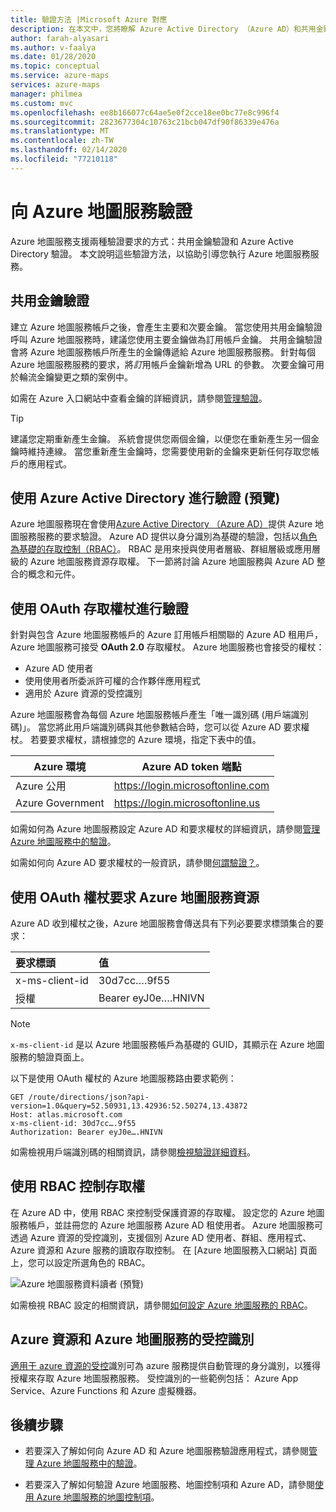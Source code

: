 ```yaml
---
title: 驗證方法 |Microsoft Azure 對應
description: 在本文中，您將瞭解 Azure Active Directory （Azure AD）和共用金鑰驗證。 這兩者都用於 Microsoft Azure Maps 服務。 瞭解如何取得 Azure 地圖服務訂用帳戶金鑰。
author: farah-alyasari
ms.author: v-faalya
ms.date: 01/28/2020
ms.topic: conceptual
ms.service: azure-maps
services: azure-maps
manager: philmea
ms.custom: mvc
ms.openlocfilehash: ee8b166077c64ae5e0f2cce18ee0bc77e8c996f4
ms.sourcegitcommit: 2823677304c10763c21bcb047df90f86339e476a
ms.translationtype: MT
ms.contentlocale: zh-TW
ms.lasthandoff: 02/14/2020
ms.locfileid: "77210118"
---
```

# <a name="authentication-with-azure-maps"></a>向 Azure 地圖服務驗證

Azure 地圖服務支援兩種驗證要求的方式：共用金鑰驗證和 Azure Active Directory 驗證。 本文說明這些驗證方法，以協助引導您執行 Azure 地圖服務服務。

## <a name="shared-key-authentication"></a>共用金鑰驗證

 建立 Azure 地圖服務帳戶之後，會產生主要和次要金鑰。 當您使用共用金鑰驗證呼叫 Azure 地圖服務時，建議您使用主要金鑰做為訂用帳戶金鑰。 共用金鑰驗證會將 Azure 地圖服務帳戶所產生的金鑰傳遞給 Azure 地圖服務服務。 針對每個 Azure 地圖服務服務的要求，將*訂*用帳戶金鑰新增為 URL 的參數。 次要金鑰可用於輪流金鑰變更之類的案例中。  

如需在 Azure 入口網站中查看金鑰的詳細資訊，請參閱[管理驗證](https://aka.ms/amauthdetails)。

> [!Tip]
> 建議您定期重新產生金鑰。 系統會提供您兩個金鑰，以便您在重新產生另一個金鑰時維持連線。 當您重新產生金鑰時，您需要使用新的金鑰來更新任何存取您帳戶的應用程式。

## <a name="authentication-with-azure-active-directory-preview"></a>使用 Azure Active Directory 進行驗證 (預覽)

Azure 地圖服務現在會使用[Azure Active Directory （Azure AD）](https://docs.microsoft.com/azure/active-directory/fundamentals/active-directory-whatis)提供 Azure 地圖服務服務的要求驗證。 Azure AD 提供以身分識別為基礎的驗證，包括以[角色為基礎的存取控制（RBAC）](https://docs.microsoft.com/azure/role-based-access-control/overview)。 RBAC 是用來授與使用者層級、群組層級或應用層級的 Azure 地圖服務資源存取權。 下一節將討論 Azure 地圖服務與 Azure AD 整合的概念和元件。

## <a name="authentication-with-oauth-access-tokens"></a>使用 OAuth 存取權杖進行驗證

針對與包含 Azure 地圖服務帳戶的 Azure 訂用帳戶相關聯的 Azure AD 租用戶，Azure 地圖服務可接受 **OAuth 2.0** 存取權杖。 Azure 地圖服務也會接受的權杖：

* Azure AD 使用者
* 使用使用者所委派許可權的合作夥伴應用程式
* 適用於 Azure 資源的受控識別

Azure 地圖服務會為每個 Azure 地圖服務帳戶產生「唯一識別碼 (用戶端識別碼)」。 當您將此用戶端識別碼與其他參數結合時，您可以從 Azure AD 要求權杖。 若要要求權杖，請根據您的 Azure 環境，指定下表中的值。

| Azure 環境   | Azure AD token 端點 |
| --------------------|-------------------------|
| Azure 公用        | https://login.microsoftonline.com |
| Azure Government    | https://login.microsoftonline.us |


如需如何為 Azure 地圖服務設定 Azure AD 和要求權杖的詳細資訊，請參閱[管理 Azure 地圖服務中的驗證](https://docs.microsoft.com/azure/azure-maps/how-to-manage-authentication)。

如需如何向 Azure AD 要求權杖的一般資訊，請參閱[何謂驗證？](https://docs.microsoft.com/azure/active-directory/develop/authentication-scenarios)。

## <a name="request-azure-map-resources-with-oauth-tokens"></a>使用 OAuth 權杖要求 Azure 地圖服務資源

Azure AD 收到權杖之後，Azure 地圖服務會傳送具有下列必要要求標頭集合的要求：

| 要求標頭    |    值    |
|:------------------|:------------|
| x-ms-client-id    | 30d7cc….9f55|
| 授權     | Bearer eyJ0e….HNIVN |

> [!Note]
> `x-ms-client-id` 是以 Azure 地圖服務帳戶為基礎的 GUID，其顯示在 Azure 地圖服務的驗證頁面上。

以下是使用 OAuth 權杖的 Azure 地圖服務路由要求範例：

```
GET /route/directions/json?api-version=1.0&query=52.50931,13.42936:52.50274,13.43872 
Host: atlas.microsoft.com 
x-ms-client-id: 30d7cc….9f55 
Authorization: Bearer eyJ0e….HNIVN 
```

如需檢視用戶端識別碼的相關資訊，請參閱[檢視驗證詳細資料](https://aka.ms/amauthdetails)。

## <a name="control-access-with-rbac"></a>使用 RBAC 控制存取權

在 Azure AD 中，使用 RBAC 來控制受保護資源的存取權。 設定您的 Azure 地圖服務帳戶，並註冊您的 Azure 地圖服務 Azure AD 租使用者。 Azure 地圖服務可透過 Azure 資源的受控識別，支援個別 Azure AD 使用者、群組、應用程式、Azure 資源和 Azure 服務的讀取存取控制。 在 [Azure 地圖服務入口網站] 頁面上，您可以設定所選角色的 RBAC。

![Azure 地圖服務資料讀者 (預覽)](./media/azure-maps-authentication/concept.png)

如需檢視 RBAC 設定的相關資訊，請參閱[如何設定 Azure 地圖服務的 RBAC](https://aka.ms/amrbac)。

## <a name="managed-identities-for-azure-resources-and-azure-maps"></a>Azure 資源和 Azure 地圖服務的受控識別

[適用于 azure 資源的受控](https://docs.microsoft.com/azure/active-directory/managed-identities-azure-resources/overview)識別可為 azure 服務提供自動管理的身分識別，以獲得授權來存取 Azure 地圖服務服務。 受控識別的一些範例包括： Azure App Service、Azure Functions 和 Azure 虛擬機器。

## <a name="next-steps"></a>後續步驟

* 若要深入了解如何向 Azure AD 和 Azure 地圖服務驗證應用程式，請參閱[管理 Azure 地圖服務中的驗證](https://docs.microsoft.com/azure/azure-maps/how-to-manage-authentication)。

* 若要深入了解如何驗證 Azure 地圖服務、地圖控制項和 Azure AD，請參閱[使用 Azure 地圖服務的地圖控制項](https://aka.ms/amaadmc)。
